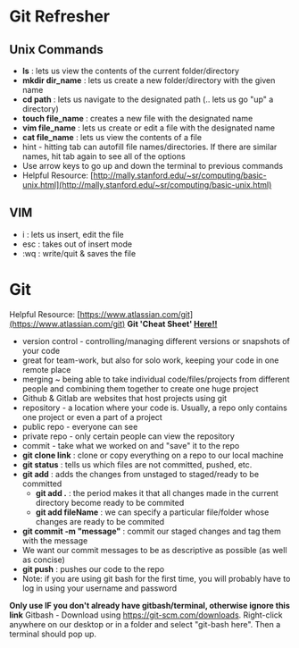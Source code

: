# Git Refresher 

## Unix Commands
- **ls** : lets us view the contents of the current folder/directory
- **mkdir dir_name** : lets us create a new folder/directory with the given name
- **cd path** : lets us navigate to the designated path (.. lets us go "up" a directory)
- **touch file_name** : creates a new file with the designated name
- **vim file_name** : lets us create or edit a file with the designated name
- **cat file_name** : lets us view the contents of a file
- hint - hitting tab can autofill file names/directories. If there are similar names, hit tab again to see all of the options
- Use arrow keys to go up and down the terminal to previous commands
- Helpful Resource: [http://mally.stanford.edu/~sr/computing/basic-unix.html](http://mally.stanford.edu/~sr/computing/basic-unix.html)

## VIM
- i : lets us insert, edit the file
- esc : takes out of insert mode
- :wq : write/quit & saves the file

# Git
Helpful Resource: [https://www.atlassian.com/git](https://www.atlassian.com/git)
**Git 'Cheat Sheet' [Here!!](https://education.github.com/git-cheat-sheet-education.pdf)**
- version control - controlling/managing different versions or snapshots of your code
- great for team-work, but also for solo work, keeping your code in one remote place
- merging ~ being able to take individual code/files/projects from different people
             and combining them together to create one huge project
- Github & Gitlab are websites that host projects using git
- repository - a location where your code is. Usually, a repo only contains one project or even a part of a project
- public repo - everyone can see
- private repo - only certain people can view the repository
- commit - take what we worked on and "save" it to the repo
- **git clone link** : clone or copy everything on a repo to our local machine
- **git status** : tells us which files are not committed, pushed, etc.
- **git add** : adds the changes from unstaged to staged/ready to be committed
    - **git add .** :  the period makes it that all changes made in the current directory become ready to be commited
    - **git add fileName** :  we can specify a particular file/folder whose changes are ready to be commited
- **git commit -m "message"** : commit our staged changes and tag them with the message
- We want our commit messages to be as descriptive as possible (as well as concise)
- **git push** : pushes our code to the repo
- Note: if you are using git bash for the first time, you will probably have to log in using your username and password

**Only use IF you don't already have gitbash/terminal, otherwise ignore this link**
Gitbash - Download using https://git-scm.com/downloads. Right-click anywhere on our desktop or in a folder and select "git-bash here". Then a terminal should pop up.
